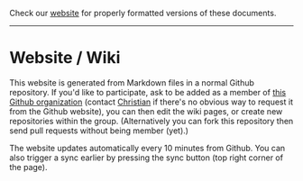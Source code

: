 Check our [website](http://rustaceans.uk/) for
properly formatted versions of these documents.

---

# Website / Wiki

This website is generated from Markdown files in a normal 
Github repository. If you'd like to participate, ask
to be added as a member of [this Github
organization](https://github.com/LondonRustLearners) (contact
[Christian](mailto:chrjae@gmail.com) if there's no obvious way to
request it from the Github website), you can then edit the wiki pages,
or create new repositories within the group. (Alternatively you can fork 
this repository then send pull requests without being member (yet).)

The website updates automatically every 10 minutes from Github. You
can also trigger a sync earlier by pressing the sync button (top right
corner of the page).
